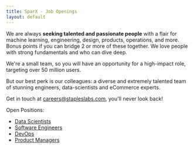 ```yaml
---
title: SparX - Job Openings
layout: default
---
```


We are always **seeking talented and passionate people** with a flair
for machine learning, engineering, design, products, operations, and
more. Bonus points if you can bridge 2 or more of these together. We
love people with strong fundamentals and who can dive deep.

We're a small team, so you will have an opportunity for a high-impact
role, targeting over 50 million users.

But our best perk is our colleagues: a diverse and extremely talented
team of stunning engineers, data-scientists and eCommerce experts.

Get in touch at
[careers@stapleslabs.com](mailto:careers@stapleslabs.com), you'll
never look back!

Open Positions:

- [Data Scientists](jobs/data_scientist.html)
- [Software Engineers](jobs/software_engineer.html)
- [DevOps](jobs/devops.html)
- [Product Managers](jobs/product_manager.html)
